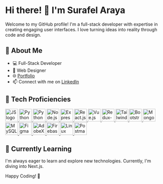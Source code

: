 # Hi there! 👋 I'm Surafel Araya

Welcome to my GitHub profile! I'm a full-stack developer with expertise in creating engaging user interfaces. I love turning ideas into reality through code and design.

## 🚀 About Me

- 💻 Full-Stack Developer
- 🎨 Web Designer
- 🌐 [Portfolio](https://suraffy.netlify.app)
- 📫 Connect with me on [LinkedIn](https://www.linkedin.com/in/surafel-araya)

## 🔧 Tech Proficiencies

<a href="https://developer.mozilla.org/en-US/docs/Web/JavaScript" style="">
  <img src="https://github.com/abrahamhba/programming-languages-logos/blob/master/src/javascript/javascript.png" alt="JS logo" width="40">
</a>
<a href="https://developer.mozilla.org/en-US/docs/Web/CSS">
  <img src="https://cdn.simpleicons.org/css3/blue/dark" alt="Python logo" width="40">
</a>
<a href="https://developer.mozilla.org/en-US/docs/Web/HTML">
  <img src="https://cdn.simpleicons.org/html5" alt="Python logo" width="40">
</a>
<a href="https://nodejs.org">
  <img src="https://cdn.simpleicons.org/node.js" alt="Node.js" width="40">
</a>
<a href="https://expressjs.com">
  <img src="https://cdn.simpleicons.org/express" alt="Express.js" width="40">
</a>  
<a href="https://react.dev">
  <img src="https://cdn.simpleicons.org/react" alt="React.js" width="40">
</a>
<a href="https://vuejs.org">
  <img src="https://cdn.simpleicons.org/vue.js" alt="Vue.js" width="40">
</a>
<a href="https://redux-toolkit.js.org">
  <img src="https://cdn.simpleicons.org/redux" alt="Redux-toolkit" width="40">
</a>
<a href="https://tailwindcss.com">
  <img src="https://cdn.simpleicons.org/tailwindcss" alt="Tailwindcss" width="40">
</a>  
<a href="https://getbootstrap.com">
  <img src="https://cdn.simpleicons.org/bootstrap" alt="Bootstrap" width="40">
</a>
<a href="https://www.mongodb.com">
  <img src="https://cdn.simpleicons.org/mongodb" alt="Mongodb" width="40">
</a>  
<a href="https://www.mysql.com">
  <img src="https://cdn.simpleicons.org/mysql" alt="MySQL" width="40">
</a>
<a href="https://figma.com">
  <img src="https://cdn.simpleicons.org/figma" alt="Figma" width="40">
</a>
<a href="https://adobexdplatform.com">
  <img src="https://cdn.simpleicons.org/adobexd" alt="AdobeXD" width="40">
</a>
<a href="https://firebase.google.com">
  <img src="https://cdn.simpleicons.org/firebase" alt="Firebase" width="40">
</a>
<a href="https://www.linux.org">
  <img src="https://cdn.simpleicons.org/linux" alt="Linux" width="40">
</a>  
<a href="https://www.postman.com">
  <img src="https://cdn.simpleicons.org/postman" alt="Postman" width="40">
</a>

## 🌱 Currently Learning

I'm always eager to learn and explore new technologies. Currently, I'm diving into Next.js.


Happy Coding! 🚀

